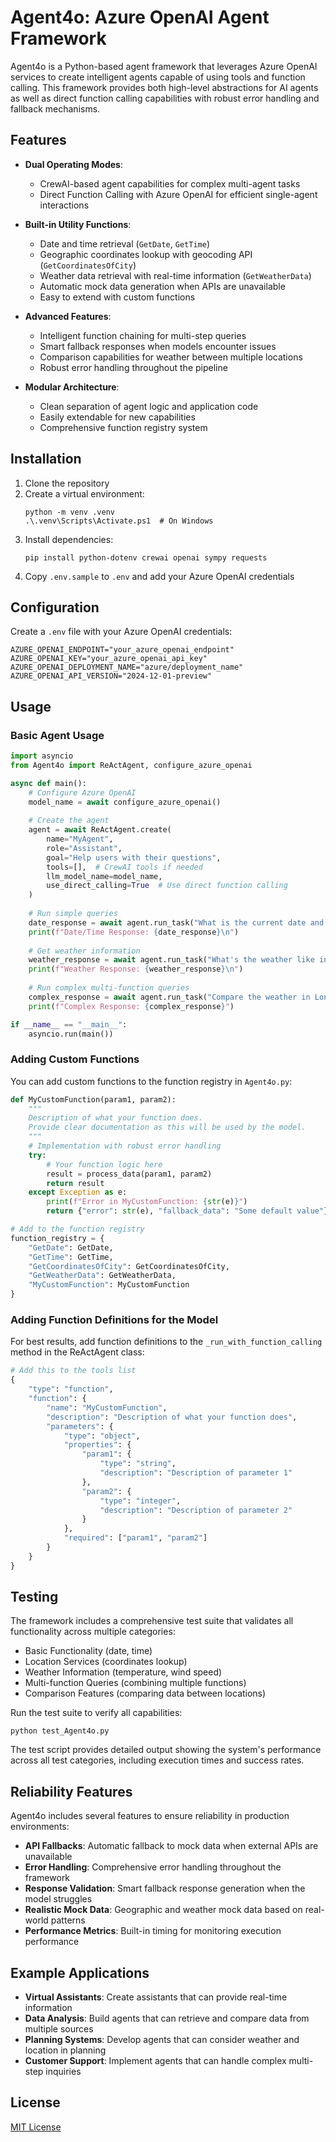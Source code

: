 # Agent4o: Azure OpenAI Agent Framework

Agent4o is a Python-based agent framework that leverages Azure OpenAI services to create intelligent agents capable of using tools and function calling. This framework provides both high-level abstractions for AI agents as well as direct function calling capabilities with robust error handling and fallback mechanisms.

## Features

- **Dual Operating Modes**: 
  - CrewAI-based agent capabilities for complex multi-agent tasks
  - Direct Function Calling with Azure OpenAI for efficient single-agent interactions

- **Built-in Utility Functions**:
  - Date and time retrieval (`GetDate`, `GetTime`)
  - Geographic coordinates lookup with geocoding API (`GetCoordinatesOfCity`)
  - Weather data retrieval with real-time information (`GetWeatherData`)
  - Automatic mock data generation when APIs are unavailable
  - Easy to extend with custom functions

- **Advanced Features**:
  - Intelligent function chaining for multi-step queries
  - Smart fallback responses when models encounter issues
  - Comparison capabilities for weather between multiple locations
  - Robust error handling throughout the pipeline

- **Modular Architecture**:
  - Clean separation of agent logic and application code
  - Easily extendable for new capabilities
  - Comprehensive function registry system

## Installation

1. Clone the repository
2. Create a virtual environment:
   ```
   python -m venv .venv
   .\.venv\Scripts\Activate.ps1  # On Windows
   ```
3. Install dependencies:
   ```
   pip install python-dotenv crewai openai sympy requests
   ```
4. Copy `.env.sample` to `.env` and add your Azure OpenAI credentials

## Configuration

Create a `.env` file with your Azure OpenAI credentials:

```
AZURE_OPENAI_ENDPOINT="your_azure_openai_endpoint"
AZURE_OPENAI_KEY="your_azure_openai_api_key"
AZURE_OPENAI_DEPLOYMENT_NAME="azure/deployment_name"
AZURE_OPENAI_API_VERSION="2024-12-01-preview"
```

## Usage

### Basic Agent Usage

```python
import asyncio
from Agent4o import ReActAgent, configure_azure_openai

async def main():
    # Configure Azure OpenAI
    model_name = await configure_azure_openai()
    
    # Create the agent
    agent = await ReActAgent.create(
        name="MyAgent",
        role="Assistant",
        goal="Help users with their questions",
        tools=[],  # CrewAI tools if needed
        llm_model_name=model_name,
        use_direct_calling=True  # Use direct function calling
    )
    
    # Run simple queries
    date_response = await agent.run_task("What is the current date and time?")
    print(f"Date/Time Response: {date_response}\n")
    
    # Get weather information
    weather_response = await agent.run_task("What's the weather like in New York City?")
    print(f"Weather Response: {weather_response}\n")
    
    # Run complex multi-function queries
    complex_response = await agent.run_task("Compare the weather in London and Paris right now")
    print(f"Complex Response: {complex_response}")

if __name__ == "__main__":
    asyncio.run(main())
```

### Adding Custom Functions

You can add custom functions to the function registry in `Agent4o.py`:

```python
def MyCustomFunction(param1, param2):
    """
    Description of what your function does.
    Provide clear documentation as this will be used by the model.
    """
    # Implementation with robust error handling
    try:
        # Your function logic here
        result = process_data(param1, param2)
        return result
    except Exception as e:
        print(f"Error in MyCustomFunction: {str(e)}")
        return {"error": str(e), "fallback_data": "Some default value"}

# Add to the function registry
function_registry = {
    "GetDate": GetDate,
    "GetTime": GetTime,
    "GetCoordinatesOfCity": GetCoordinatesOfCity,
    "GetWeatherData": GetWeatherData,
    "MyCustomFunction": MyCustomFunction
}
```

### Adding Function Definitions for the Model

For best results, add function definitions to the `_run_with_function_calling` method in the ReActAgent class:

```python
# Add this to the tools list
{
    "type": "function",
    "function": {
        "name": "MyCustomFunction",
        "description": "Description of what your function does",
        "parameters": {
            "type": "object",
            "properties": {
                "param1": {
                    "type": "string",
                    "description": "Description of parameter 1"
                },
                "param2": {
                    "type": "integer",
                    "description": "Description of parameter 2"
                }
            },
            "required": ["param1", "param2"]
        }
    }
}
```

## Testing

The framework includes a comprehensive test suite that validates all functionality across multiple categories:

- Basic Functionality (date, time)
- Location Services (coordinates lookup)
- Weather Information (temperature, wind speed)
- Multi-function Queries (combining multiple functions)
- Comparison Features (comparing data between locations)

Run the test suite to verify all capabilities:

```
python test_Agent4o.py
```

The test script provides detailed output showing the system's performance across all test categories, including execution times and success rates.

## Reliability Features

Agent4o includes several features to ensure reliability in production environments:

- **API Fallbacks**: Automatic fallback to mock data when external APIs are unavailable
- **Error Handling**: Comprehensive error handling throughout the framework
- **Response Validation**: Smart fallback response generation when the model struggles
- **Realistic Mock Data**: Geographic and weather mock data based on real-world patterns
- **Performance Metrics**: Built-in timing for monitoring execution performance

## Example Applications

- **Virtual Assistants**: Create assistants that can provide real-time information
- **Data Analysis**: Build agents that can retrieve and compare data from multiple sources
- **Planning Systems**: Develop agents that can consider weather and location in planning
- **Customer Support**: Implement agents that can handle complex multi-step inquiries

## License

[MIT License](LICENSE)
